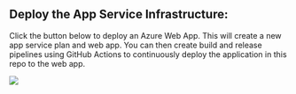 ## Deploy the App Service Infrastructure:

Click the button below to deploy an Azure Web App. This will create a new app service plan and web app. You can then create build and release pipelines using GitHub Actions to continuously deploy the application in this repo to the web app.

<a href="https://portal.azure.com/#create/Microsoft.Template/uri/https%3A%2F%2Fraw.githubusercontent.com%2Fromanrabodzei%2FDotNet-App-to-Azure-WebApp-using-GitHub-Actions%2Fmaster%2Fazure-deploy.json" target="_blank">
    <img src="http://azuredeploy.net/deploybutton.png"/>
</a>
